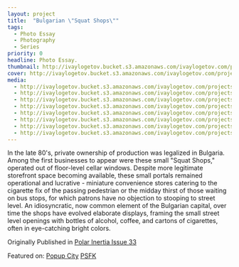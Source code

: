 ```yaml
---
layout: project
title:  "Bulgarian \"Squat Shops\""
tags:
  - Photo Essay
  - Photography
  - Series
priority: 0
headline: Photo Essay.
thumbnail: http://ivaylogetov.bucket.s3.amazonaws.com/ivaylogetov.com/projects/squat/004.jpg
cover: http://ivaylogetov.bucket.s3.amazonaws.com/ivaylogetov.com/projects/squat/007.jpg
media:
  - http://ivaylogetov.bucket.s3.amazonaws.com/ivaylogetov.com/projects/squat/001.jpg
  - http://ivaylogetov.bucket.s3.amazonaws.com/ivaylogetov.com/projects/squat/002.jpg
  - http://ivaylogetov.bucket.s3.amazonaws.com/ivaylogetov.com/projects/squat/003.jpg
  - http://ivaylogetov.bucket.s3.amazonaws.com/ivaylogetov.com/projects/squat/004.jpg
  - http://ivaylogetov.bucket.s3.amazonaws.com/ivaylogetov.com/projects/squat/005.jpg
  - http://ivaylogetov.bucket.s3.amazonaws.com/ivaylogetov.com/projects/squat/006.jpg
  - http://ivaylogetov.bucket.s3.amazonaws.com/ivaylogetov.com/projects/squat/008.jpg
  - http://ivaylogetov.bucket.s3.amazonaws.com/ivaylogetov.com/projects/squat/009.jpg
---
```

In the late 80's, private ownership of production was legalized in Bulgaria. Among the first businesses to appear were these small "Squat Shops," operated out of floor-level cellar windows. Despite more legitimate storefront space becoming available, these small portals remained operational and lucrative - miniature convenience stores catering to the cigarette fix of the passing pedestrian or the midday thirst of those waiting on bus stops, for which patrons have no objection to stooping to street level. An idiosyncratic, now common element of the Bulgarian capital, over time the shops have evolved elaborate displays, framing the small street level openings with bottles of alcohol, coffee, and cartons of cigarettes, often in eye-catching bright colors.

Originally Published in [Polar Inertia Issue 33](http://www.polarinertia.com/dec08/squat01.htm)

Featured on:
[Popup City](http://popupcity.net/sofias-basement-shops/)
[PSFK](http://www.psfk.com/2012/12/basement-window-stores-bulgaria.html)
